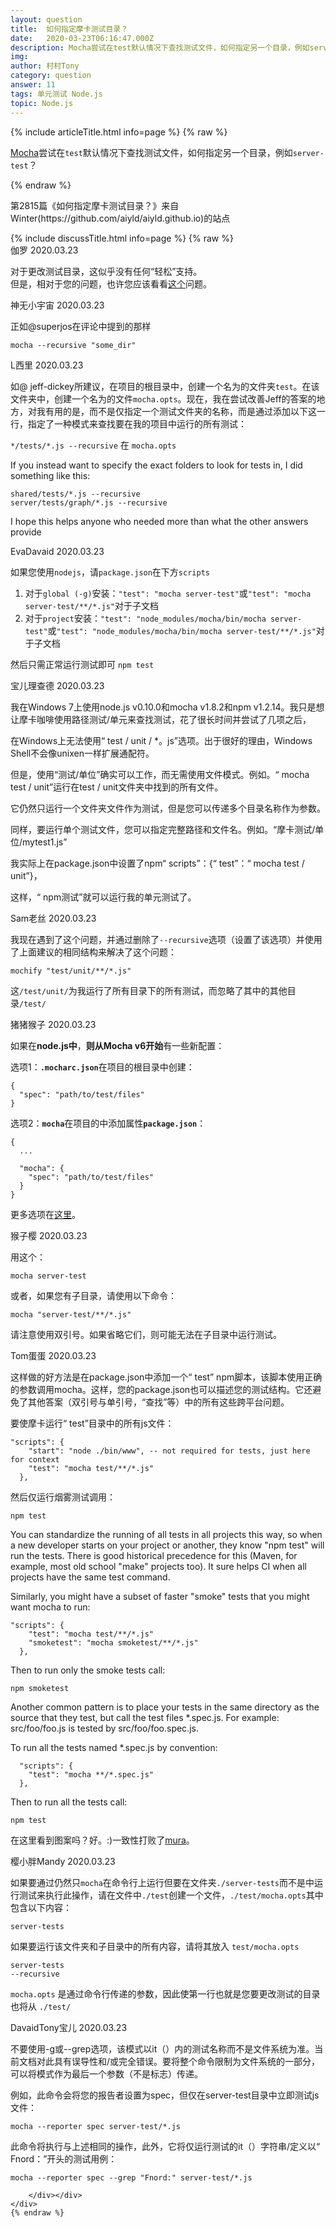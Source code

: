 ```yaml
---
layout: question
title:  如何指定摩卡测试目录？
date:   2020-03-23T06:16:47.000Z
description: Mocha尝试在test默认情况下查找测试文件，如何指定另一个目录，例如server-test？...
img: 
author: 村村Tony
category: question
answer: 11
tags: 单元测试 Node.js
topic: Node.js
---
```

<div class="article-root">
  <div class="article">
    {% include articleTitle.html info=page %}
    {% raw %}
    <div class="article-content"><p><a href="http://visionmedia.github.com/mocha/" rel="noreferrer"><font style="vertical-align: inherit;"><font style="vertical-align: inherit;">Mocha</font></font></a><font style="vertical-align: inherit;"><font style="vertical-align: inherit;">尝试在</font></font><code>test</code><font style="vertical-align: inherit;"><font style="vertical-align: inherit;">默认情况</font><font style="vertical-align: inherit;">下查找测试文件</font><font style="vertical-align: inherit;">，如何指定另一个目录，例如</font></font><code>server-test</code><font style="vertical-align: inherit;"><font style="vertical-align: inherit;">？</font></font></p></div>
    {% endraw %}
  </div>
  <p class="winter_mark">第2815篇《如何指定摩卡测试目录？》来自Winter(https://github.com/aiyld/aiyld.github.io)的站点</p>
  <div class="discuss-wrapper">
    {% include discussTitle.html info=page %}
    {% raw %}
    <div class="discuss-list">
    <div class="discuss-item">
        <div class="discuss-parent">
          <div class="discuss-meta">
            <span class="discuss-user">伽罗</span>
            <span class="discuss-time">2020.03.23</span>
          </div>
          <div class="discuss-comment"><p><font style="vertical-align: inherit;"><font style="vertical-align: inherit;">对于更改测试目录，这似乎没有任何“轻松”支持。</font></font><br><font style="vertical-align: inherit;"><font style="vertical-align: inherit;">
但是，</font><font style="vertical-align: inherit;">相对于您的问题</font><font style="vertical-align: inherit;">，也许您应该看看</font></font><a href="https://github.com/visionmedia/mocha/issues/341" rel="nofollow"><font style="vertical-align: inherit;"><font style="vertical-align: inherit;">这个</font></font></a><font style="vertical-align: inherit;"><font style="vertical-align: inherit;">问题。</font></font></p></div>
        </div></div><div class="discuss-item">
        <div class="discuss-parent">
          <div class="discuss-meta">
            <span class="discuss-user">神无小宇宙</span>
            <span class="discuss-time">2020.03.23</span>
          </div>
          <div class="discuss-comment"><p><font style="vertical-align: inherit;"><font style="vertical-align: inherit;">正如@superjos在评论中提到的那样</font></font></p>

<p><code>mocha --recursive "some_dir"</code></p></div>
        </div></div><div class="discuss-item">
        <div class="discuss-parent">
          <div class="discuss-meta">
            <span class="discuss-user">L西里</span>
            <span class="discuss-time">2020.03.23</span>
          </div>
          <div class="discuss-comment"><p><font style="vertical-align: inherit;"><font style="vertical-align: inherit;">如@ jeff-dickey所建议，在项目的根目录中，创建一个名为的文件夹</font></font><code>test</code><font style="vertical-align: inherit;"><font style="vertical-align: inherit;">。</font><font style="vertical-align: inherit;">在该文件夹中，创建一个名为的文件</font></font><code>mocha.opts</code><font style="vertical-align: inherit;"><font style="vertical-align: inherit;">。</font><font style="vertical-align: inherit;">现在，我在尝试改善Jeff的答案的地方，对我有用的是，而不是仅指定一个测试文件夹的名称，而是通过添加以下这一行，指定了一种模式来查找要在我的项目中运行的所有测试：</font></font></p>

<p><code>*/tests/*.js --recursive</code><font style="vertical-align: inherit;"><font style="vertical-align: inherit;"> 在 </font></font><code>mocha.opts</code></p>

<p>If you instead want to specify the exact folders to look for tests in, I did something like this:</p>

<pre><code>shared/tests/*.js --recursive<font></font>
server/tests/graph/*.js --recursive<font></font>
</code></pre>

<p>I hope this helps anyone who needed more than what the other answers provide</p></div>
        </div></div><div class="discuss-item">
        <div class="discuss-parent">
          <div class="discuss-meta">
            <span class="discuss-user">EvaDavaid</span>
            <span class="discuss-time">2020.03.23</span>
          </div>
          <div class="discuss-comment"><p><font style="vertical-align: inherit;"><font style="vertical-align: inherit;">如果您使用</font></font><code>nodejs</code><font style="vertical-align: inherit;"><font style="vertical-align: inherit;">，请</font></font><code>package.json</code><font style="vertical-align: inherit;"><font style="vertical-align: inherit;">在下方</font></font><code>scripts</code></p>

<ol>
<li><font style="vertical-align: inherit;"><font style="vertical-align: inherit;">对于</font></font><code>global (-g)</code><font style="vertical-align: inherit;"><font style="vertical-align: inherit;">安装：</font></font><code>"test": "mocha server-test"</code><font style="vertical-align: inherit;"><font style="vertical-align: inherit;">或</font></font><code>"test": "mocha server-test/**/*.js"</code><font style="vertical-align: inherit;"><font style="vertical-align: inherit;">对于子文档</font></font></li>
<li><font style="vertical-align: inherit;"><font style="vertical-align: inherit;">对于</font></font><code>project</code><font style="vertical-align: inherit;"><font style="vertical-align: inherit;">安装：</font></font><code>"test": "node_modules/mocha/bin/mocha server-test"</code><font style="vertical-align: inherit;"><font style="vertical-align: inherit;">或</font></font><code>"test": "node_modules/mocha/bin/mocha server-test/**/*.js"</code><font style="vertical-align: inherit;"><font style="vertical-align: inherit;">对于子文档</font></font></li>
</ol>

<p><font style="vertical-align: inherit;"><font style="vertical-align: inherit;">然后只需正常运行测试即可 </font></font><code>npm test</code></p></div>
        </div></div><div class="discuss-item">
        <div class="discuss-parent">
          <div class="discuss-meta">
            <span class="discuss-user">宝儿理查德</span>
            <span class="discuss-time">2020.03.23</span>
          </div>
          <div class="discuss-comment"><p><font style="vertical-align: inherit;"><font style="vertical-align: inherit;">我在Windows 7上使用node.js v0.10.0和mocha v1.8.2和npm v1.2.14。</font><font style="vertical-align: inherit;">我只是想让摩卡咖啡使用路径测试/单元来查找测试，花了很长时间并尝试了几项之后，</font></font></p>

<p><font style="vertical-align: inherit;"><font style="vertical-align: inherit;">在Windows上无法使用“ test / unit / *。js”选项。</font><font style="vertical-align: inherit;">出于很好的理由，Windows Shell不会像unixen一样扩展通配符。</font></font></p>

<p><font style="vertical-align: inherit;"><font style="vertical-align: inherit;">但是，使用“测试/单位”确实可以工作，而无需使用文件模式。</font><font style="vertical-align: inherit;">例如。</font><font style="vertical-align: inherit;">“ mocha test / unit”运行在test / unit文件夹中找到的所有文件。</font></font></p>

<p><font style="vertical-align: inherit;"><font style="vertical-align: inherit;">它仍然只运行一个文件夹文件作为测试，但是您可以传递多个目录名称作为参数。</font></font></p>

<p><font style="vertical-align: inherit;"><font style="vertical-align: inherit;">同样，要运行单个测试文件，您可以指定完整路径和文件名。</font><font style="vertical-align: inherit;">例如。</font><font style="vertical-align: inherit;">“摩卡测试/单位/mytest1.js”</font></font></p>

<p><font style="vertical-align: inherit;"><font style="vertical-align: inherit;">我实际上在package.json中设置了npm“ scripts”：{“ test”：“ mocha test / unit”}，</font></font></p>

<p><font style="vertical-align: inherit;"><font style="vertical-align: inherit;">这样，“ npm测试”就可以运行我的单元测试了。</font></font></p></div>
        </div></div><div class="discuss-item">
        <div class="discuss-parent">
          <div class="discuss-meta">
            <span class="discuss-user">Sam老丝</span>
            <span class="discuss-time">2020.03.23</span>
          </div>
          <div class="discuss-comment"><p><font style="vertical-align: inherit;"><font style="vertical-align: inherit;">我现在遇到了这个问题，并通过删除了</font></font><code>--recursive</code><font style="vertical-align: inherit;"><font style="vertical-align: inherit;">选项（设置</font><font style="vertical-align: inherit;">了该</font><font style="vertical-align: inherit;">选项）并使用了上面建议的相同结构</font><font style="vertical-align: inherit;">来解决了这个问题</font><font style="vertical-align: inherit;">：</font></font></p>

<p><code>mochify "test/unit/**/*.js"</code></p>

<p><font style="vertical-align: inherit;"><font style="vertical-align: inherit;">这</font></font><code>/test/unit/</code><font style="vertical-align: inherit;"><font style="vertical-align: inherit;">为我</font><font style="vertical-align: inherit;">运行了所有目录下的所有测试，</font><font style="vertical-align: inherit;">而忽略了其中的其他目录</font></font><code>/test/</code></p></div>
        </div></div><div class="discuss-item">
        <div class="discuss-parent">
          <div class="discuss-meta">
            <span class="discuss-user">猪猪猴子</span>
            <span class="discuss-time">2020.03.23</span>
          </div>
          <div class="discuss-comment"><p><font style="vertical-align: inherit;"><font style="vertical-align: inherit;">如果在</font></font><strong><font style="vertical-align: inherit;"><font style="vertical-align: inherit;">node.js中</font></font></strong><font style="vertical-align: inherit;"><font style="vertical-align: inherit;">，</font><strong><font style="vertical-align: inherit;">则从</font></strong></font><strong><font style="vertical-align: inherit;"><font style="vertical-align: inherit;">Mocha v6开始</font></font></strong><font style="vertical-align: inherit;"><font style="vertical-align: inherit;">有一些新配置</font><font style="vertical-align: inherit;">：</font></font></p>

<p><font style="vertical-align: inherit;"><font style="vertical-align: inherit;">选项1：</font></font><strong><code>.mocharc.json</code></strong><font style="vertical-align: inherit;"><font style="vertical-align: inherit;">在项目的根目录中</font><font style="vertical-align: inherit;">创建</font><font style="vertical-align: inherit;">：</font></font></p>

<pre><code>{<font></font>
  "spec": "path/to/test/files"<font></font>
}<font></font>
</code></pre>

<p><font style="vertical-align: inherit;"><font style="vertical-align: inherit;">选项2：</font></font><strong><code>mocha</code></strong><font style="vertical-align: inherit;"><font style="vertical-align: inherit;">在项目的中</font><font style="vertical-align: inherit;">添加</font><font style="vertical-align: inherit;">属性</font></font><strong><code>package.json</code></strong><font style="vertical-align: inherit;"><font style="vertical-align: inherit;">：</font></font></p>

<pre><code>{<font></font>
  ...<font></font>
<font></font>
  "mocha": {<font></font>
    "spec": "path/to/test/files"<font></font>
  }<font></font>
}<font></font>
</code></pre>

<p><font style="vertical-align: inherit;"><font style="vertical-align: inherit;">更多选项在</font></font><a href="https://mochajs.org/#configuring-mocha-nodejs" rel="noreferrer"><font style="vertical-align: inherit;"><font style="vertical-align: inherit;">这里</font></font></a><font style="vertical-align: inherit;"><font style="vertical-align: inherit;">。</font></font></p></div>
        </div></div><div class="discuss-item">
        <div class="discuss-parent">
          <div class="discuss-meta">
            <span class="discuss-user">猴子樱</span>
            <span class="discuss-time">2020.03.23</span>
          </div>
          <div class="discuss-comment"><p><font style="vertical-align: inherit;"><font style="vertical-align: inherit;">用这个：</font></font></p>

<pre><code>mocha server-test
</code></pre>

<p><font style="vertical-align: inherit;"><font style="vertical-align: inherit;">或者，如果您有子目录，请使用以下命令：</font></font></p>

<pre><code>mocha "server-test/**/*.js"
</code></pre>

<p><font style="vertical-align: inherit;"><font style="vertical-align: inherit;">请注意使用双引号。</font><font style="vertical-align: inherit;">如果省略它们，则可能无法在子目录中运行测试。</font></font></p></div>
        </div></div><div class="discuss-item">
        <div class="discuss-parent">
          <div class="discuss-meta">
            <span class="discuss-user">Tom蛋蛋</span>
            <span class="discuss-time">2020.03.23</span>
          </div>
          <div class="discuss-comment"><p><font style="vertical-align: inherit;"><font style="vertical-align: inherit;">这样做的好方法是在package.json中添加一个“ test” npm脚本，该脚本使用正确的参数调用mocha。</font><font style="vertical-align: inherit;">这样，您的package.json也可以描述您的测试结构。</font><font style="vertical-align: inherit;">它还避免了其他答案（双引号与单引号，“查找”等）中的所有这些跨平台问题。  </font></font></p>

<p><font style="vertical-align: inherit;"><font style="vertical-align: inherit;">要使摩卡运行“ test”目录中的所有js文件：</font></font></p>

<pre><code>"scripts": {<font></font>
    "start": "node ./bin/www", -- not required for tests, just here for context<font></font>
    "test": "mocha test/**/*.js"<font></font>
  },<font></font>
</code></pre>

<p><font style="vertical-align: inherit;"><font style="vertical-align: inherit;">然后仅运行烟雾测试调用：</font></font></p>

<pre><code>npm test
</code></pre>

<p>You can standardize the running of all tests in all projects this way, so when a new developer starts on your project or another, they know "npm test" will run the tests.  There is good historical precedence for this (Maven, for example, most old school "make" projects too).  It sure helps CI when all projects have the same test command.</p>

<p>Similarly, you might have a subset of faster "smoke" tests that you might want mocha to run:</p>

<pre><code>"scripts": {<font></font>
    "test": "mocha test/**/*.js"<font></font>
    "smoketest": "mocha smoketest/**/*.js"<font></font>
  },<font></font>
</code></pre>

<p>Then to run only the smoke tests call:</p>

<pre><code>npm smoketest
</code></pre>

<p>Another common pattern is to place your tests in the same directory as the source that they test, but call the test files *.spec.js.  For example: src/foo/foo.js is tested by src/foo/foo.spec.js.</p>

<p>To run all the tests named *.spec.js by convention:</p>

<pre><code>  "scripts": {<font></font>
    "test": "mocha **/*.spec.js"<font></font>
  },<font></font>
</code></pre>

<p>Then to run all the tests call:</p>

<pre><code>npm test
</code></pre>

<p><font style="vertical-align: inherit;"><font style="vertical-align: inherit;">在这里看到图案吗？</font><font style="vertical-align: inherit;">好。</font><font style="vertical-align: inherit;">:)一致性打败了</font></font><a href="https://en.wikipedia.org/wiki/Mura_(Japanese_term)" rel="noreferrer"><font style="vertical-align: inherit;"><font style="vertical-align: inherit;">mura</font></font></a><font style="vertical-align: inherit;"><font style="vertical-align: inherit;">。</font></font></p></div>
        </div></div><div class="discuss-item">
        <div class="discuss-parent">
          <div class="discuss-meta">
            <span class="discuss-user">樱小胖Mandy</span>
            <span class="discuss-time">2020.03.23</span>
          </div>
          <div class="discuss-comment"><p><font style="vertical-align: inherit;"><font style="vertical-align: inherit;">如果要通过仍然只</font></font><code>mocha</code><font style="vertical-align: inherit;"><font style="vertical-align: inherit;">在命令行上运行但要在文件夹</font></font><code>./server-tests</code><font style="vertical-align: inherit;"><font style="vertical-align: inherit;">而不是中</font><font style="vertical-align: inherit;">运行测试来执行此操作，请在文件</font><font style="vertical-align: inherit;">中</font></font><code>./test</code><font style="vertical-align: inherit;"><font style="vertical-align: inherit;">创建一个文件，</font></font><code>./test/mocha.opts</code><font style="vertical-align: inherit;"><font style="vertical-align: inherit;">其中包含以下内容：</font></font></p>

<pre><code>server-tests
</code></pre>

<p><font style="vertical-align: inherit;"><font style="vertical-align: inherit;">如果要运行该文件夹和子目录中的所有内容，请将其放入 </font></font><code>test/mocha.opts</code></p>

<pre><code>server-tests<font></font>
--recursive<font></font>
</code></pre>

<p><code>mocha.opts</code><font style="vertical-align: inherit;"><font style="vertical-align: inherit;"> 是通过命令行传递的参数，因此使第一行也就是您要更改测试的目录也将从 </font></font><code>./test/</code></p></div>
        </div></div><div class="discuss-item">
        <div class="discuss-parent">
          <div class="discuss-meta">
            <span class="discuss-user">DavaidTony宝儿</span>
            <span class="discuss-time">2020.03.23</span>
          </div>
          <div class="discuss-comment"><p><font style="vertical-align: inherit;"><font style="vertical-align: inherit;">不要使用-g或--grep选项，该模式以it（）内的测试名称而不是文件系统为准。</font><font style="vertical-align: inherit;">当前文档对此具有误导性和/或完全错误。</font><font style="vertical-align: inherit;">要将整个命令限制为文件系统的一部分，可以将模式作为最后一个参数（不是标志）传递。</font></font></p>

<p><font style="vertical-align: inherit;"><font style="vertical-align: inherit;">例如，此命令会将您的报告者设置为spec，但仅在server-test目录中立即测试js文件：</font></font></p>

<pre><code>mocha --reporter spec server-test/*.js
</code></pre>

<p><font style="vertical-align: inherit;"><font style="vertical-align: inherit;">此命令将执行与上述相同的操作，此外，它将仅运行测试的it（）字符串/定义以“ Fnord：”开头的测试用例：</font></font></p>

<pre><code>mocha --reporter spec --grep "Fnord:" server-test/*.js
</code></pre></div>
        </div></div>
    </div>
    {% endraw %}
  </div>
<div>
